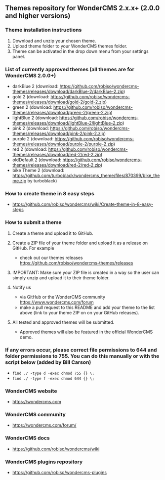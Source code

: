## Themes repository for WonderCMS 2.x.x+ (2.0.0 and higher versions)

### Theme installation instructions
1. Download and unzip your chosen theme.
2. Upload theme folder to your WonderCMS themes folder.
3. Theme can be activated in the drop down menu from your settings panel.

### List of currently approved themes (all themes are for WonderCMS 2.0.0+)
- darkBlue 2 (download: https://github.com/robiso/wondercms-themes/releases/download/darkBlue-2/darkBlue-2.zip)
- gold 2 (download: https://github.com/robiso/wondercms-themes/releases/download/gold-2/gold-2.zip)
- green 2 (download: https://github.com/robiso/wondercms-themes/releases/download/green-2/green-2.zip)
- lightBlue 2 (download: https://github.com/robiso/wondercms-themes/releases/download/lightBlue-2/lightBlue-2.zip)
- pink 2 (download: https://github.com/robiso/wondercms-themes/releases/download/pink-2/pink-2.zip)
- purple 2 (download: https://github.com/robiso/wondercms-themes/releases/download/purple-2/purple-2.zip)
- red 2 (download: https://github.com/robiso/wondercms-themes/releases/download/red-2/red-2.zip)
- oldDefault 2 (download: https://github.com/robiso/wondercms-themes/releases/download/red-2/red-2.zip)
- bike Theme 2 (download: https://github.com/turboblack/wondercms_theme/files/870399/bike_theme.zip by turboblack)

### How to create theme in 8 easy steps
- https://github.com/robiso/wondercms/wiki/Create-theme-in-8-easy-steps

### How to submit a theme
1. Create a theme and upload it to GitHub.

2. Create a ZIP file of your theme folder and upload it as a release on GitHub. For example
   - check out our themes releases https://github.com/robiso/wondercms-themes/releases
   
3. IMPORTANT: Make sure your ZIP file is created in a way so the user can simply unzip and upload it to their theme folder.

4. Notify us
   - via GitHub or the WonderCMS community https://www.wondercms.com/forum
   - make a pull request to this README and add your theme to the list above (link to your theme ZIP on on your GitHub releases).

5. All tested and approved themes will be submitted.
   - Approved themes will also be featured in the official WonderCMS demo.

### If any errors occur, please correct file permissions to 644 and folder permissions to 755. You can do this manually or with the script below (added by Bill Carson)
  - `find ./ -type d -exec chmod 755 {} \;`
  - `find ./ -type f -exec chmod 644 {} \;`

### WonderCMS website
- https://wondercms.com

### WonderCMS community
- https://wondercms.com/forum/

### WonderCMS docs
- https://github.com/robiso/wondercms/wiki

### WonderCMS plugins repository
- https://github.com/robiso/wondercms-plugins
